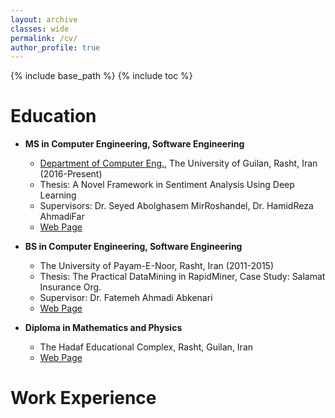 ```yaml
---
layout: archive
classes: wide
permalink: /cv/
author_profile: true
---
```

{% include base_path %}
{% include toc %}
# Education
 * <b>MS in Computer Engineering, Software Engineering</b><br>
   * [Department of Computer Eng.](http://ce.guilan.ac.ir/), The University of Guilan, Rasht, Iran (2016-Present)<br>
   * Thesis: A Novel Framework in Sentiment Analysis Using Deep Learning<br>
   * Supervisors: Dr. Seyed Abolghasem MirRoshandel, Dr. HamidReza AhmadiFar
   * [Web Page](http://guilan.ac.ir/en/)

 * <b>BS in Computer Engineering, Software Engineering</b><br>
   * The University of Payam-E-Noor, Rasht, Iran (2011-2015)<br>
   * Thesis: The Practical DataMining in RapidMiner, Case Study: Salamat Insurance Org.<br>
   * Supervisor: Dr. Fatemeh Ahmadi Abkenari
   * [Web Page](http://en.pnu.ac.ir/Portal/Home/)

 * <b>Diploma in Mathematics and Physics</b><br>
   * The Hadaf Educational Complex, Rasht, Guilan, Iran<br>
   * [Web Page](http://hadafec.sams.ir)

# Work Experience


